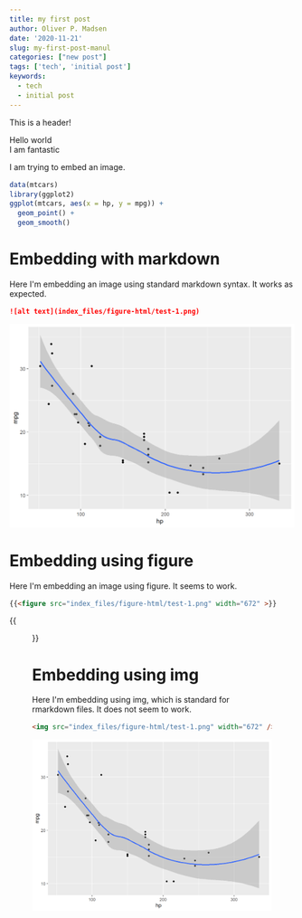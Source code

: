 ```yaml
---
title: my first post
author: Oliver P. Madsen
date: '2020-11-21'
slug: my-first-post-manul
categories: ["new post"]
tags: ['tech', 'initial post']
keywords:
  - tech
  - initial post
---
```

This is a header!

<!--more--> 
Hello world  
I am fantastic

<!-- toc -->
I am trying to embed an image.


```r
data(mtcars)
library(ggplot2)
ggplot(mtcars, aes(x = hp, y = mpg)) + 
  geom_point() + 
  geom_smooth()
```


<!-- toc -->
# Embedding with markdown
Here I'm embedding an image using standard markdown syntax. It works as expected.

```markdown
![alt text](index_files/figure-html/test-1.png)
```

![alt text](index_files/figure-html/test-1.png)
# Embedding using figure

Here I'm embedding an image using figure. It seems to work.

```markdown
{{<figure src="index_files/figure-html/test-1.png" width="672" >}}
```

{{<figure src="index_files/figure-html/test-1.png" width="672" >}}

# Embedding using img

Here I'm embedding using img, which is standard for rmarkdown files. It does not seem to work.
```markdown
<img src="index_files/figure-html/test-1.png" width="672" />
```

<img src="index_files/figure-html/test-1.png" width="672" />



